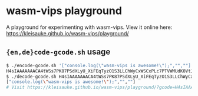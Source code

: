 # wasm-vips playground

A playground for experimenting with wasm-vips. View it online here:  
https://kleisauke.github.io/wasm-vips/playground/

## `{en,de}code-gcode.sh` usage

```bash
$ ./encode-gcode.sh '["console.log(\"wasm-vips is awesome!\");","",""]'
H4sIAAAAAAACA4tWSs7PK87PSdXLyU_XiFEqTyzO1S3LLChWyCxWSCxPLc7PTVWMUdK0VtJRAqFYLgDf5n3-MgAAAA
$ ./decode-gcode.sh H4sIAAAAAAACA4tWSs7PK87PSdXLyU_XiFEqTyzO1S3LLChWyCxWSCxPLc7PTVWMUdK0VtJRAqFYLgDf5n3-MgAAAA
["console.log(\"wasm-vips is awesome!\");","",""]
# Visit https://kleisauke.github.io/wasm-vips/playground/?gcode=H4sIAAAAAAACA4tWSs7PK87PSdXLyU_XiFEqTyzO1S3LLChWyCxWSCxPLc7PTVWMUdK0VtJRAqFYLgDf5n3-MgAAAA
```

